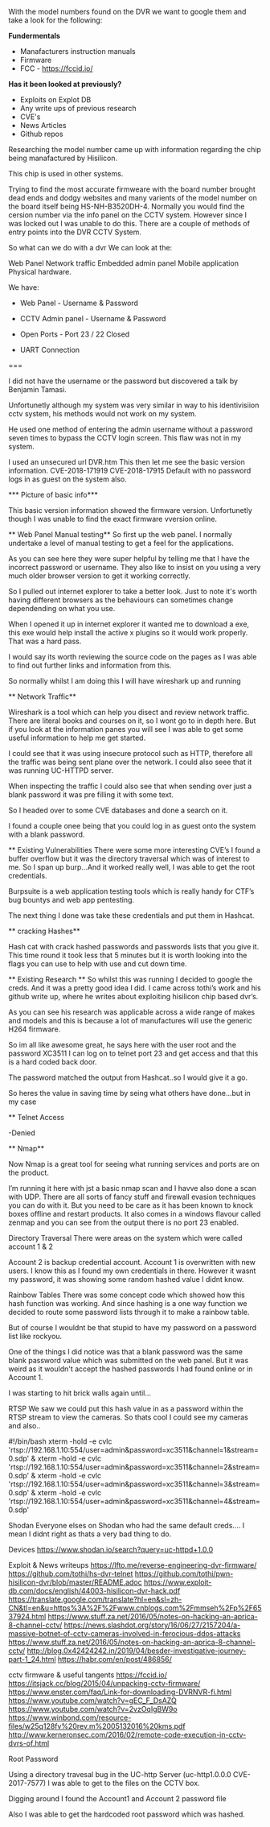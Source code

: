 With the model numbers found on the DVR we want to google them and take a look for the following:

**Fundermentals** 
- Manafacturers instruction manuals 
- Firmware
- FCC - https://fccid.io/


**Has it been looked at previously?**
- Exploits on Explot DB
- Any write ups of previous research
- CVE's 
- News Articles
- Github repos

Researching the model number came up with information regarding the chip being manafactured by Hisilicon.

This chip is used in other systems.

Trying to find the most accurate firmweare with the board number brought dead ends and dodgy websites and many varients of the model number on the board itself being HS-NH-B3520DH-4.
Normally you would find the cersion number via the info panel on the CCTV system. However since I was locked out I was unable to do this. 
There are a couple of methods of entry points into the DVR CCTV System.

So what can we do with a dvr
We can look at the:

Web Panel
Network traffic
Embedded admin panel
Mobile application 
Physical hardware. 



We have:


- Web Panel - Username & Password

- CCTV Admin panel - Username & Password

- Open Ports - Port 23 / 22 Closed

- UART Connection


===

I did not have the username or the password but discovered a talk by Benjamin Tamasi.

Unfortunetly although my system was very similar in way to his identivisiion cctv system, his methods would not work on my system.

He used one method of entering the admin username without a password seven times to bypass the CCTV login screen. This flaw was not in my system.

I used an unsecured url DVR.htm  This then let me see the basic version information.
CVE-2018-171919  CVE-2018-17915
Default with no password logs in as guest on the system also.

*** Picture of basic info***


This basic version information showed the firmware version. Unfortunetly though I was unable to find the exact firmware vversion online. 

** Web Panel Manual testing**
So first up the web panel.
I normally undertake a level of manual testing to get a feel for the applications.

As you can see here they were super helpful by telling me that I have the incorrect password or username.
They also like to insist on you using a very much older browser version to get it working correctly.

So I pulled out internet explorer to take a better look.
Just to note it's worth having different browsers as the behaviours can sometimes change dependending on what you use. 

When I opened it up in internet explorer it wanted me to download a exe, this exe would help install the active x plugins so it would work properly. 
That was a hard pass. 

I would say its worth reviewing the source code on the pages as I was able to find out further links and information from this. 

So normally whilst I am doing this I will have wireshark up and running

** Network Traffic**

Wireshark is a tool which can help you disect and review network traffic. 
There are literal books and courses on it, so I wont go to in depth here.
But if you look at the information panes you will see I was able to get some useful information to help me get started. 

I could see that it was using insecure protocol such as HTTP, therefore all the traffic was being sent plane over the network.
I could also seee that it was running UC-HTTPD server.

When inspecting the traffic I could also see that when sending over just a blank password it was pre filling it with some text. 

So I headed over to some CVE databases and done a search on it.  

I found a couple onee being that you could log in as guest onto the system with a blank password. 

** Existing Vulnerabilities
There were some more interesting CVE’s I found a buffer overflow but it was the directory traversal which was of interest to me.
So I span up burp...And it worked really well, I was able to get the root credentials. 

Burpsuite is a web application testing tools which is really handy for CTF’s bug bountys and web app pentesting. 

The next thing I done was take these credentials and put them in Hashcat.

** cracking Hashes**

Hash cat with crack hashed passwords and passwords lists that you give it.
This time round it took less that 5 minutes but it is worth looking into the flags you can use to help with use and cut down time.  


** Existing Research **
So whilst this was running I decided to google the creds.
And it was a pretty good idea I did. 
I came across tothi’s work and his github write up, where he writes about exploiting hisilicon chip based dvr’s. 

As you can see his research was applicable across a wide range of makes and models and this is because a lot of manufactures will use the generic H264 firmware. 

So im all like awesome great, he says here with the user root and the password XC3511 I can log on to telnet port 23 and get access and that this is a hard coded back door.

The password matched the output from Hashcat..so I would give it a go.

So heres the value in saving time by seing what others have done...but in my case


** Telnet Access

 -Denied
 
 ** Nmap**

Now Nmap is a great tool for seeing what running services and ports are on the product.

I’m running it here with jst a basic nmap scan and I havve also done a scan with UDP.
There are all sorts of fancy stuff and firewall evasion techniques you can do with it.
But you need to be care as it has been known to knock boxes offline and restart products. 
It also comes in a windows flavour called zenmap and you can see from the output there is no port 23 enabled. 


Directory Traversal
There were areas on the system which were called account 1 & 2

Account 2 is backup credential account. Account 1 is overwritten with new users.
I know this as I found my own credentials in there.
However it wasnt my password, it was showing some random hashed value I didnt know. 

Rainbow Tables
There was some concept code which showed how this hash function was working. 
And since hashing is a one way function we decided to route some password lists through it to make a rainbow table. 

But of course I wouldnt be that stupid to have my password on a password list like rockyou.

One of the things I did notice was that a blank password was the same blank password value which was submitted on the web panel.
But it was weird as it wouldn't accept the hashed passwords I had found online or in Account 1. 

I was starting to hit brick walls again until...


RTSP
We saw we could put this hash value in as a password within the RTSP stream to view the cameras.
So thats cool I could see my cameras and also..

#!/bin/bash
xterm -hold -e cvlc 'rtsp://192.168.1.10:554/user=admin&password=xc3511&channel=1&stream=0.sdp' &
xterm -hold -e cvlc 'rtsp://192.168.1.10:554/user=admin&password=xc3511&channel=2&stream=0.sdp' &
xterm -hold -e cvlc 'rtsp://192.168.1.10:554/user=admin&password=xc3511&channel=3&stream=0.sdp' &
xterm -hold -e cvlc 'rtsp://192.168.1.10:554/user=admin&password=xc3511&channel=4&stream=0.sdp'


Shodan
Everyone elses on Shodan who had the same default creds….
I mean I didnt right as thats a very bad thing to do. 



Devices
https://www.shodan.io/search?query=uc-httpd+1.0.0

Exploit & News writeups
https://lfto.me/reverse-engineering-dvr-firmware/
https://github.com/tothi/hs-dvr-telnet
https://github.com/tothi/pwn-hisilicon-dvr/blob/master/README.adoc
https://www.exploit-db.com/docs/english/44003-hisilicon-dvr-hack.pdf
https://translate.google.com/translate?hl=en&sl=zh-CN&tl=en&u=https%3A%2F%2Fwww.cnblogs.com%2Fmmseh%2Fp%2F6537924.html
https://www.stuff.za.net/2016/05/notes-on-hacking-an-aprica-8-channel-cctv/
https://news.slashdot.org/story/16/06/27/2157204/a-massive-botnet-of-cctv-cameras-involved-in-ferocious-ddos-attacks
https://www.stuff.za.net/2016/05/notes-on-hacking-an-aprica-8-channel-cctv/
http://blog.0x42424242.in/2019/04/besder-investigative-journey-part-1_24.html
https://habr.com/en/post/486856/

cctv firmware & useful tangents
https://fccid.io/
https://itsjack.cc/blog/2015/04/unpacking-cctv-firmware/
https://www.enster.com/faq/Link-for-downloading-DVRNVR-fi.html
https://www.youtube.com/watch?v=gEC_F_DsAZQ
https://www.youtube.com/watch?v=2vzOqIgBW9o
https://www.winbond.com/resource-files/w25q128fv%20rev.m%2005132016%20kms.pdf
http://www.kerneronsec.com/2016/02/remote-code-execution-in-cctv-dvrs-of.html




Root Password


Using a directory travesal bug in the UC-http Server (uc-http1.0.0.0 CVE-2017-7577) I was able to get to the files on the CCTV box.

Digging around I found the Account1 and Account 2 password file

Also I was able to get the hardcoded root password which was hashed.
